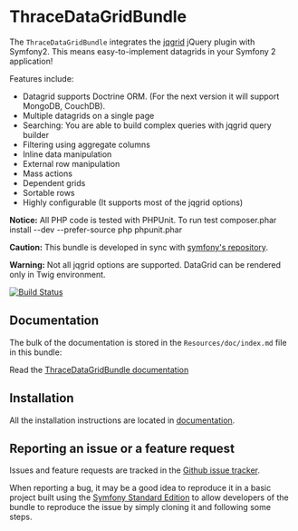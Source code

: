 ThraceDataGridBundle
=====================

The `ThraceDataGridBundle` integrates the [jqgrid](https://github.com/tonytomov/jqGrid)
jQuery plugin with Symfony2. This means easy-to-implement datagrids in your Symfony 2 application!

Features include:

- Datagrid supports Doctrine ORM. (For the next version it will support MongoDB, CouchDB).
- Multiple datagrids on a single page
- Searching: You are able to build complex queries with jqgrid query builder
- Filtering using aggregate columns
- Inline data manipulation
- External row manipulation
- Mass actions
- Dependent grids
- Sortable rows
- Highly configurable (It supports most of the jqgrid options)

**Notice:** All PHP code is tested with PHPUnit. To run test 
composer.phar install --dev --prefer-source 
php phpunit.phar

**Caution:** This bundle is developed in sync with [symfony's repository](https://github.com/symfony/symfony). 

**Warning:** Not all jqgrid options are supported. DataGrid can be rendered only in Twig environment.

[![Build Status](https://travis-ci.org/thrace-project/datagrid-bundle.png?branch=master)](https://travis-ci.org/thrace-project/datagrid-bundle)


Documentation
-------------

The bulk of the documentation is stored in the `Resources/doc/index.md`
file in this bundle:

Read the [ThraceDataGridBundle documentation](https://github.com/thrace-project/datagrid-bundle/blob/master/Resources/doc/index.md)

Installation
------------

All the installation instructions are located in [documentation](https://github.com/thrace-project/datagrid-bundle/blob/master/Resources/doc/index.md).

Reporting an issue or a feature request
---------------------------------------

Issues and feature requests are tracked in the [Github issue tracker](https://github.com/thrace-project/datagrid-bundle/issues).

When reporting a bug, it may be a good idea to reproduce it in a basic project
built using the [Symfony Standard Edition](https://github.com/symfony/symfony-standard)
to allow developers of the bundle to reproduce the issue by simply cloning it
and following some steps.


